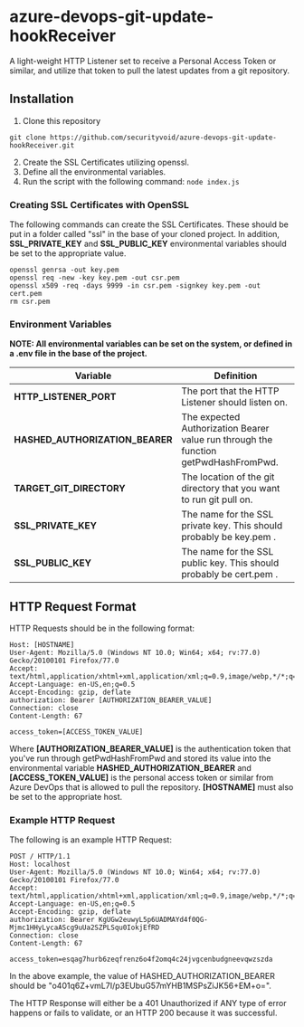 # azure-devops-git-update-hookReceiver
A light-weight HTTP Listener set to receive a Personal Access Token or similar, and utilize that token to pull the latest updates from a git repository.

## Installation
1. Clone this repository
```
git clone https://github.com/securityvoid/azure-devops-git-update-hookReceiver.git
```
2. Create the SSL Certificates utilizing openssl.
3. Define all the environmental variables.
4. Run the script with the following command:
`node index.js`
### Creating SSL Certificates with OpenSSL
The following commands can create the SSL Certificates. These should be put in a folder called "ssl" in the base of your
cloned project. In addition, **SSL_PRIVATE_KEY** and **SSL_PUBLIC_KEY** environmental variables should be set to the 
appropriate value.
```
openssl genrsa -out key.pem
openssl req -new -key key.pem -out csr.pem
openssl x509 -req -days 9999 -in csr.pem -signkey key.pem -out cert.pem
rm csr.pem
```


### Environment Variables
__NOTE: All environmental variables can be set on the system, or defined in a .env file in the base of the project.__

| Variable | Definition
| ------------ | -------------
| **HTTP_LISTENER_PORT**          | The port that the HTTP Listener should listen on.                                   |
| **HASHED_AUTHORIZATION_BEARER** | The expected Authorization Bearer value run through the function getPwdHashFromPwd. |
| **TARGET_GIT_DIRECTORY**        | The location of the git directory that you want to run git pull on.                 |
| **SSL_PRIVATE_KEY**             | The name for the SSL private key. This should probably be key.pem .                 |
| **SSL_PUBLIC_KEY**              | The name for the SSL public key. This should probably be cert.pem .                 |

## HTTP Request Format
HTTP Requests should be in the following format:
```POST / HTTP/1.1
Host: [HOSTNAME]
User-Agent: Mozilla/5.0 (Windows NT 10.0; Win64; x64; rv:77.0) Gecko/20100101 Firefox/77.0
Accept: text/html,application/xhtml+xml,application/xml;q=0.9,image/webp,*/*;q=0.8
Accept-Language: en-US,en;q=0.5
Accept-Encoding: gzip, deflate
authorization: Bearer [AUTHORIZATION_BEARER_VALUE]
Connection: close
Content-Length: 67

access_token=[ACCESS_TOKEN_VALUE]
```

Where __[AUTHORIZATION_BEARER_VALUE]__ is the authentication token that you've run through getPwdHashFromPwd and stored its 
value into the environmental variable **HASHED_AUTHORIZATION_BEARER** and __[ACCESS_TOKEN_VALUE]__ is the personal access 
token or similar from Azure DevOps that is allowed to pull the repository. __[HOSTNAME]__ must also be set to the 
appropriate host.

### Example HTTP Request
The following is an example HTTP Request:
```
POST / HTTP/1.1
Host: localhost
User-Agent: Mozilla/5.0 (Windows NT 10.0; Win64; x64; rv:77.0) Gecko/20100101 Firefox/77.0
Accept: text/html,application/xhtml+xml,application/xml;q=0.9,image/webp,*/*;q=0.8
Accept-Language: en-US,en;q=0.5
Accept-Encoding: gzip, deflate
authorization: Bearer KgUGw2euwyL5p6UADMAYd4f0QG-Mjmc1HHyLycaAScg9uUa2SZPLSqu0IokjEfRD
Connection: close
Content-Length: 67

access_token=esqag7hurb6zeqfrenz6o4f2omq4c24jvgcenbudgneevqwzszda

```
In the above example, the value of HASHED_AUTHORIZATION_BEARER should be "o401q6Z+vmL7I/p3EUbuG57mYHB1MSPsZiJK56+EM+o=".

The HTTP Response will either be a 401 Unauthorized if ANY type of error happens or fails to validate, or an HTTP 200 because it was successful.





